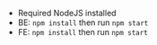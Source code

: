 - Required NodeJS installed
- BE: `npm install` then run `npm start`
- FE: `npm install` then run `npm start`
